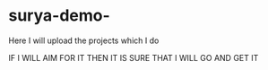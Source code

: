 # surya-demo-
Here I will upload the projects which I do 

IF I WILL AIM FOR IT THEN IT IS SURE THAT I WILL GO AND GET IT 

